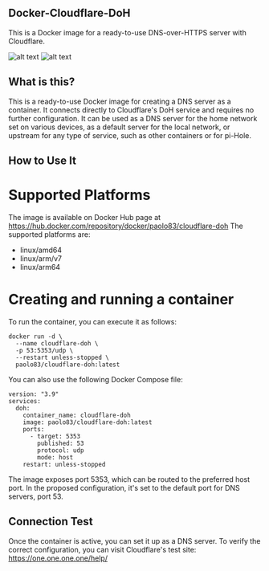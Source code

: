 ## Docker-Cloudflare-DoH
This is a Docker image for a ready-to-use DNS-over-HTTPS server with Cloudflare.

![alt text](https://badgen.net/badge/release/v.1.0/green?) ![alt text](https://badgen.net/badge/platform/Docker/blue?)


## What is this?
This is a ready-to-use Docker image for creating a DNS server as a container. It connects directly to Cloudflare's DoH service and requires no further configuration. It can be used as a DNS server for the home network set on various devices, as a default server for the local network, or upstream for any type of service, such as other containers or for pi-Hole.

## How to Use It

# Supported Platforms

The image is available on Docker Hub page at https://hub.docker.com/repository/docker/paolo83/cloudflare-doh The supported platforms are:
- linux/amd64
- linux/arm/v7
- linux/arm64

# Creating and running a container

To run the container, you can execute it as follows:
```
docker run -d \
  --name cloudflare-doh \
  -p 53:5353/udp \
  --restart unless-stopped \
  paolo83/cloudflare-doh:latest
```

You can also use the following Docker Compose file:
```
version: "3.9"
services:
  doh:
    container_name: cloudflare-doh
    image: paolo83/cloudflare-doh:latest
    ports:
      - target: 5353
        published: 53
        protocol: udp
        mode: host
    restart: unless-stopped
```

The image exposes port 5353, which can be routed to the preferred host port. In the proposed configuration, it's set to the default port for DNS servers, port 53.

## Connection Test

Once the container is active, you can set it up as a DNS server.
To verify the correct configuration, you can visit Cloudflare's test site: https://one.one.one.one/help/
